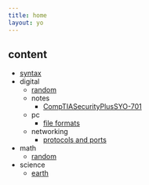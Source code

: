 ```yaml
---
title: home
layout: yo
---
```


## content


- [syntax](content/syntax.md)
- digital
	- [random](content/digital/random.md)
	- notes
		- [CompTIASecurityPlusSYO-701](content/digital/-notes/CompTIASecurityPlusSYO-701.md)
	- pc
		- [file formats](content/digital/pc/fileFormats.md)
	 - networking
		- [protocols and ports](content/digital/networking/protocolsAndPorts.md)
- math
	- [random](content/math/random.md)
- science
	- [earth](content/science/earth.md)
 



